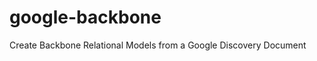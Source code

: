 google-backbone
===============

Create Backbone Relational Models from a Google Discovery Document
